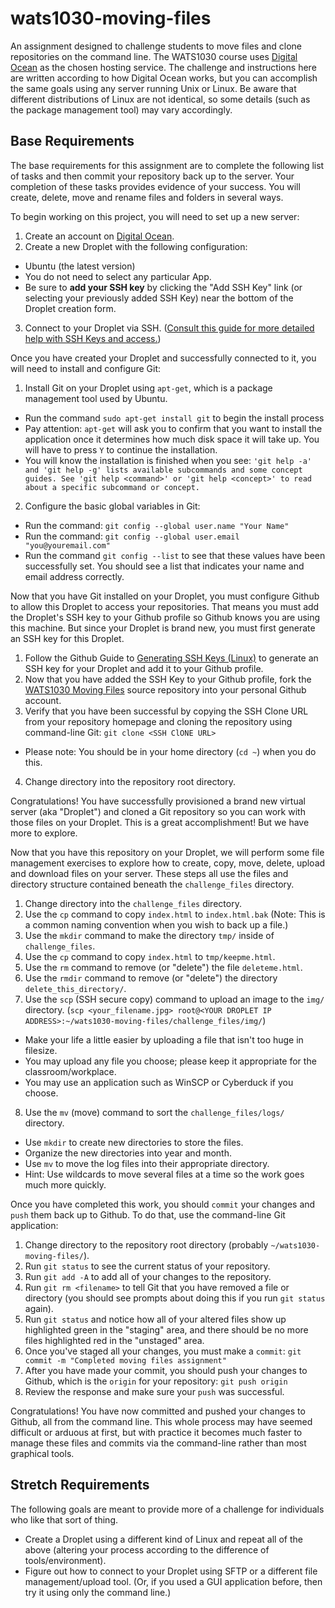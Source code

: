 # wats1030-moving-files
An assignment designed to challenge students to move files and clone repositories on the command line. The WATS1030 course uses [Digital Ocean](https://digitalocean.com) as the chosen hosting service. The challenge and instructions here are written according to how Digital Ocean works, but you can accomplish the same goals using any server running Unix or Linux. Be aware that different distributions of Linux are not identical, so some details (such as the package management tool) may vary accordingly.

## Base Requirements
The base requirements for this assignment are to complete the following list of tasks and then commit your repository back up to the server. Your completion of these tasks provides evidence of your success. You will create, delete, move and rename files and folders in several ways.

To begin working on this project, you will need to set up a new server:

1. Create an account on [Digital Ocean](https://digitalocean.com).
2. Create a new Droplet with the following configuration:
  * Ubuntu (the latest version)
  * You do not need to select any particular App.
  * Be sure to **add your SSH key** by clicking the "Add SSH Key" link (or selecting your previously added SSH Key) near the bottom of the Droplet creation form.
3. Connect to your Droplet via SSH. ([Consult this guide for more detailed help with SSH Keys and access.](https://www.digitalocean.com/community/tutorials/how-to-use-ssh-keys-with-digitalocean-droplets))

Once you have created your Droplet and successfully connected to it, you will need to install and configure Git:

1. Install Git on your Droplet using `apt-get`, which is a package management tool used by Ubuntu.
  * Run the command `sudo apt-get install git` to begin the install process
  * Pay attention: `apt-get` will ask you to confirm that you want to install the application once it determines how much disk space it will take up. You will have to press `Y` to continue the installation.
  * You will know the installation is finished when you see: `'git help -a' and 'git help -g' lists available subcommands and some concept guides. See 'git help <command>' or 'git help <concept>' to read about a specific subcommand or concept.`
2. Configure the basic global variables in Git:
  * Run the command: `git config --global user.name "Your Name"`
  * Run the command: `git config --global user.email "you@youremail.com"`
  * Run the command `git config --list` to see that these values have been successfully set. You should see a list that indicates your name and email address correctly.

Now that you have Git installed on your Droplet, you must configure Github to allow this Droplet to access your repositories. That means you must add the Droplet's SSH key to your Github profile so Github knows you are using this machine. But since your Droplet is brand new, you must first generate an SSH key for this Droplet.

1. Follow the Github Guide to [Generating SSH Keys (Linux)](https://help.github.com/articles/generating-ssh-keys/#platform-linux) to generate an SSH key for your Droplet and add it to your Github profile.
2. Now that you have added the SSH Key to your Github profile, fork the [WATS1030 Moving Files](https://github.com/suwebdev/wats1030-moving-files/) source repository into your personal Github account.
3. Verify that you have been successful by copying the SSH Clone URL from your repository homepage and cloning the repository using command-line Git: `git clone <SSH ClONE URL>`
  * Please note: You should be in your home directory (`cd ~`) when you do this.
4. Change directory into the repository root directory.

Congratulations! You have successfully provisioned a brand new virtual server (aka "Droplet") and cloned a Git repository so you can work with those files on your Droplet. This is a great accomplishment! But we have more to explore.

Now that you have this repository on your Droplet, we will perform some file management exercises to explore how to create, copy, move, delete, upload and download files on your server. These steps all use the files and directory structure contained beneath the `challenge_files` directory.

1. Change directory into the `challenge_files` directory.
2. Use the `cp` command to copy `index.html` to `index.html.bak` (Note: This is a common naming convention when you wish to back up a file.)
3. Use the `mkdir` command to make the directory `tmp/` inside of `challenge_files`.
4. Use the `cp` command to copy `index.html` to `tmp/keepme.html`.
5. Use the `rm` command to remove (or "delete") the file `deleteme.html`.
6. Use the `rmdir` command to remove (or "delete") the directory `delete_this_directory/`.
7. Use the `scp` (SSH secure copy) command to upload an image to the `img/` directory. (`scp <your_filename.jpg> root@<YOUR DROPLET IP ADDRESS>:~/wats1030-moving-files/challenge_files/img/`)
  * Make your life a little easier by uploading a file that isn't too huge in filesize.
  * You may upload any file you choose; please keep it appropriate for the classroom/workplace.
  * You may use an application such as WinSCP or Cyberduck if you choose.
8. Use the `mv` (move) command to sort the `challenge_files/logs/` directory.
  * Use `mkdir` to create new directories to store the files.
  * Organize the new directories into year and month.
  * Use `mv` to move the log files into their appropriate directory.
  * Hint: Use wildcards to move several files at a time so the work goes much more quickly.

Once you have completed this work, you should `commit` your changes and `push` them back up to Github. To do that, use the command-line Git application:

1. Change directory to the repository root directory (probably `~/wats1030-moving-files/`).
2. Run `git status` to see the current status of your repository. 
3. Run `git add -A` to add all of your changes to the repository.
4. Run `git rm <filename>` to tell Git that you have removed a file or directory (you should see prompts about doing this if you run `git status` again).
5. Run `git status` and notice how all of your altered files show up highlighted green in the "staging" area, and there should be no more files highlighted red in the "unstaged" area.
6. Once you've staged all your changes, you must make a `commit`: `git commit -m "Completed moving files assignment"`
7. After you have made your commit, you should push your changes to Github, which is the `origin` for your repository: `git push origin`
8. Review the response and make sure your `push` was successful.

Congratulations! You have now committed and pushed your changes to Github, all from the command line. This whole process may have seemed difficult or arduous at first, but with practice it becomes much faster to manage these files and commits via the command-line rather than most graphical tools.

## Stretch Requirements
The following goals are meant to provide more of a challenge for individuals who like that sort of thing.

* Create a Droplet using a different kind of Linux and repeat all of the above (altering your process according to the difference of tools/environment).
* Figure out how to connect to your Droplet using SFTP or a different file management/upload tool. (Or, if you used a GUI application before, then try it using only the command line.)
